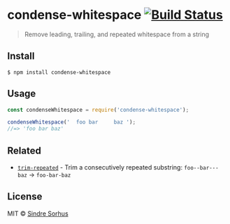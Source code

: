 # condense-whitespace [![Build Status](https://travis-ci.org/sindresorhus/condense-whitespace.svg?branch=master)](https://travis-ci.org/sindresorhus/condense-whitespace)

> Remove leading, trailing, and repeated whitespace from a string


## Install

```
$ npm install condense-whitespace
```


## Usage

```js
const condenseWhitespace = require('condense-whitespace');

condenseWhitespace('  foo bar     baz ');
//=> 'foo bar baz'
```


## Related

- [`trim-repeated`](https://github.com/sindresorhus/trim-repeated) - Trim a consecutively repeated substring: `foo--bar---baz` → `foo-bar-baz`


## License

MIT © [Sindre Sorhus](https://sindresorhus.com)
